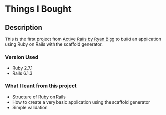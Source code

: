 # Things I Bought

## Description

This is the first project from [Active Rails by Ryan Bigg](https://activerailsbook.com/) to build an application using Ruby on Rails with the scaffold generator.

### Version Used

- Ruby 2.7.1
- Rails 6.1.3

### What I leant from this project

- Structure of Ruby on Rails
- How to create a very basic application using the scaffold generator
- Simple validation
